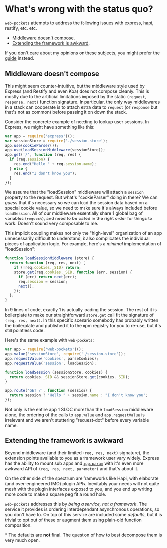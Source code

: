 # What's wrong with the status quo?

`web-pockets` attempts to address the following issues with express, hapi, restify, etc. etc.

 - [Middleware doesn't compose](#middleware-doesn-t-compose).
 - [Extending the framework is awkward](#extending-the-framework-is-awkward).

If you don't care about my opinions on these subjects, you might prefer the [guide](guide.md) instead.

## Middleware doesn't compose

This might seem counter-intuitive, but the middleware style used by Express (and Restify and even Koa) does not compose cleanly. This is mostly due to the artificial limitations imposed by the static `(request, response, next)` function signature. In particular, the only way middlewares in a stack can cooperate is to attach extra data to `request` (or `response` but that's not as common) before passing it on down the stack.

Consider the concrete example of needing to lookup user sessions. In Express, we might have something like this:

```javascript
var app = require('express')();
var sessionStore = require('./session-store');
app.use(cookieParser());
app.use(loadSessionMiddleware(sessionStore));
app.get('/', function (req, res) {
  if (req.session) {
    res.end("Hello " + req.session.name);
  } else {
    res.end("I don't know you");
  }
});
```

We assume that the "loadSession" middleware will attach a `session` property to the request. But what's "cookieParser" doing in there? We can _guess_ that it's necessary so we can load the session data based on a special cookie value, so we need to make sure it's always included before `loadSession`. All of our middleware essentially share 1 global bag of variables (`request`), and need to be called in the right order for things to work. Doesn't sound very composable to me.

This implicit coupling makes not only the "high-level" organization of an app unnecessarily difficult to understand, it also complicates the individual pieces of application logic. For example, here's a _minimal_ implementation of "loadSession":

```javascript
function loadSessionMiddleware (store) {
  return function (req, res, next) {
    if (!req.cookies._SID) return;
    store.get(req.cookies._SID, function (err, session) {
      if (err) return next(err);
      req.session = session;
      next();
    });
  };
}
```

In 9 lines of code, exactly 1 is actually loading the session. The rest of it is boilerplate to make our straightforward `store.get` call fit the signature of `(req, res, next)`. In this specific scenario somebody has probably written the boilerplate and published it to the npm registry for you to re-use, but it's still pointless code.

Here's the same example with `web-pockets`:

```javascript
var app = require('web-pockets')();
app.value('sessionStore', require('./session-store'));
app.requestValue('cookies', parseCookies);
app.requestValue('session', loadSession);

function loadSession (sessionStore, cookies) {
  return cookies._SID && sessionStore.get(cookies._SID);
}

app.route('GET /', function (session) {
  return session ? "Hello " + session.name : "I don't know you";
});
```

Not only is the entire app 1 SLOC more than the `loadSession` middleware alone, the ordering of the calls to `app.value` and `app.requestValue` is irrelevant and we aren't stuttering "request-dot" before every variable name.

## Extending the framework is awkward

Beyond middleware (and their limited `(req, res, next)` signature), the extension points available to you as a framework user vary widely. Express has the ability to mount sub apps and [`app.param`](http://expressjs.com/api#app.param) with it's even more awkward API of `(req, res, next, parameter)` and that's about it.

On the other side of the spectrum are frameworks like Hapi, with elaborate (and over-engineered IMO) plugin APIs. Inevitably your needs will not quite mesh with the plugin interfaces exposed to you, and you end up writing more code to make a square peg fit a round hole.

`web-pockets` addresses this by _being a service, not a framework_. The service it provides is ordering interdependant asynchronous operations, so you don't have to. On top of this service are included some _defaults_, but it is trivial to opt out of these or augment them using plain-old function composition.

<a name="footnotes"></a>
\* The defaults are **not** final. The question of how to best decompose them is very much open.

[1]: #footnotes
[pockets]: https://github.com/grncdr/js-pockets



